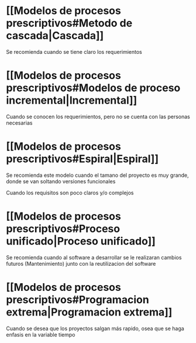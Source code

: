# [[Modelos de procesos prescriptivos#Metodo de cascada|Cascada]]
Se recomienda cuando se tiene claro los requerimientos


# [[Modelos de procesos prescriptivos#Modelos de proceso incremental|Incremental]]
Cuando se conocen los requerimientos, pero no se cuenta con las personas necesarias

# [[Modelos de procesos prescriptivos#Espiral|Espiral]]
Se recomienda este modelo cuando el tamano del proyecto es muy grande, donde se van soltando versiones funcionales

Cuando los requisitos son poco claros y/o complejos

# [[Modelos de procesos prescriptivos#Proceso unificado|Proceso unificado]]
Se recomienda cuando al software a desarrollar se le realizaran cambios futuros (Mantenimiento) junto con la reutilizacion del software

# [[Modelos de procesos prescriptivos#Programacion extrema|Programacion extrema]] 
Cuando se desea que los proyectos salgan más rapido, osea que se haga enfasis en la variable tiempo

